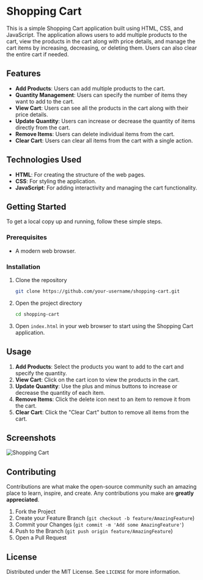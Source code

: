 # Shopping Cart

This is a simple Shopping Cart application built using HTML, CSS, and JavaScript. The application allows users to add multiple products to the cart, view the products in the cart along with price details, and manage the cart items by increasing, decreasing, or deleting them. Users can also clear the entire cart if needed.

## Features

- **Add Products**: Users can add multiple products to the cart.
- **Quantity Management**: Users can specify the number of items they want to add to the cart.
- **View Cart**: Users can see all the products in the cart along with their price details.
- **Update Quantity**: Users can increase or decrease the quantity of items directly from the cart.
- **Remove Items**: Users can delete individual items from the cart.
- **Clear Cart**: Users can clear all items from the cart with a single action.

## Technologies Used

- **HTML**: For creating the structure of the web pages.
- **CSS**: For styling the application.
- **JavaScript**: For adding interactivity and managing the cart functionality.

## Getting Started

To get a local copy up and running, follow these simple steps.

### Prerequisites

- A modern web browser.

### Installation

1. Clone the repository
   ```sh
   git clone https://github.com/your-username/shopping-cart.git
   ```
2. Open the project directory
   ```sh
   cd shopping-cart
   ```
3. Open `index.html` in your web browser to start using the Shopping Cart application.

## Usage

1. **Add Products**: Select the products you want to add to the cart and specify the quantity.
2. **View Cart**: Click on the cart icon to view the products in the cart.
3. **Update Quantity**: Use the plus and minus buttons to increase or decrease the quantity of each item.
4. **Remove Items**: Click the delete icon next to an item to remove it from the cart.
5. **Clear Cart**: Click the "Clear Cart" button to remove all items from the cart.

## Screenshots

![Shopping Cart](screenshot.png)

## Contributing

Contributions are what make the open-source community such an amazing place to learn, inspire, and create. Any contributions you make are **greatly appreciated**.

1. Fork the Project
2. Create your Feature Branch (`git checkout -b feature/AmazingFeature`)
3. Commit your Changes (`git commit -m 'Add some AmazingFeature'`)
4. Push to the Branch (`git push origin feature/AmazingFeature`)
5. Open a Pull Request

## License

Distributed under the MIT License. See `LICENSE` for more information.



